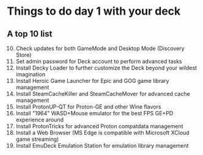 # Things to do day 1 with your deck
## A top 10 list

10. Check updates for both GameMode and Desktop Mode (Discovery Store)
9. Set admin password for Deck account to perform advanced tasks
8. Install Decky Loader to further customize the Deck beyond your wildest imagination
7. Install Heroic Game Launcher for Epic and GOG game library management
6. Install SteamCacheKiller and SteamCacheMover for advanced cache management
5. Install ProtonUP-QT for Proton-GE and other Wine flavors
4. Install "1964" WASD+Mouse emulator for the best FPS GE+PD experience around
3. Install ProtonTricks for advanced Proton compatdata management
2. Install a Web Browser (MS Edge is compatible with Microsoft XCloud game streaming)
1. Install EmuDeck Emulation Station for emulation library management
